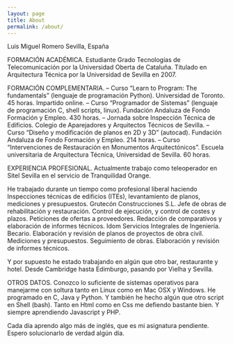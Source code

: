 ```yaml
---
layout: page
title: About
permalink: /about/
---
```


Luis Miguel Romero
Sevilla, España

FORMACIÓN ACADÉMICA.
Estudiante Grado Tecnologías de Telecomunicación por la Universidad Oberta de Cataluña.
Titulado en Arquitectura Técnica por la Universidad de Sevilla en 2007.

FORMACIÓN COMPLEMENTARIA.
– Curso “Learn to Program: The fundamentals” (lenguaje de programación Python). Universidad de Toronto. 45 horas. Impartido online.
– Curso “Programador de Sistemas” (lenguaje de programación C, shell scripts, linux). Fundación Andaluza de Fondo Formación y Empleo. 430 horas.
– Jornada sobre Inspección Técnica de Edificios. Colegio de Aparejadores y Arquitectos Técnicos de Sevilla.
– Curso “Diseño y modificación de planos en 2D y 3D” (autocad). Fundación Andaluza de Fondo Formación y Empleo. 214 horas.
– Curso “Intervenciones de Restauración en Monumentos Arquitectónicos”. Escuela universitaria de Arquitectura Técnica, Universidad de Sevilla. 60 horas.

EXPERIENCIA PROFESIONAL.
Actualmente trabajo como teleoperador en Sitel Sevilla en el servicio de Tranquilidad Orange.

He trabajado durante un tiempo como profesional liberal haciendo Inspecciones técnicas de edificios (ITEs), levantamiento de planos, mediciones y presupuestos.
Grutecón Construcciones S.L. Jefe de obras de rehabilitación y restauración. Control de ejecución, y control de costes y plazos. Peticiones de ofertas a proveedores. Redacción de comparativos y elaboración de informes técnicos.
Idom Servicios Integrales de Ingeniería. Becario. Elaboración y revisión de planos de proyectos de obra civil. Mediciones y presupuestos. Seguimiento de obras. Elaboración y revisión de informes técnicos.

Y por supuesto he estado trabajando en algún que otro bar, restaurante y hotel. Desde Cambridge hasta Edimburgo, pasando por Vielha y Sevilla.

OTROS DATOS.
Conozco lo suficiente de sistemas operativos para manejarme con soltura tanto en Linux como en Mac OSX y Windows.
He programado en C, Java y Python. Y también he hecho algún que otro script en Shell (bash). Tanto en Html como en Css me defiendo bastante bien. Y siempre aprendiendo Javascript y PHP.

Cada día aprendo algo más de inglés, que es mi asignatura pendiente. Espero solucionarlo de verdad algún día.

